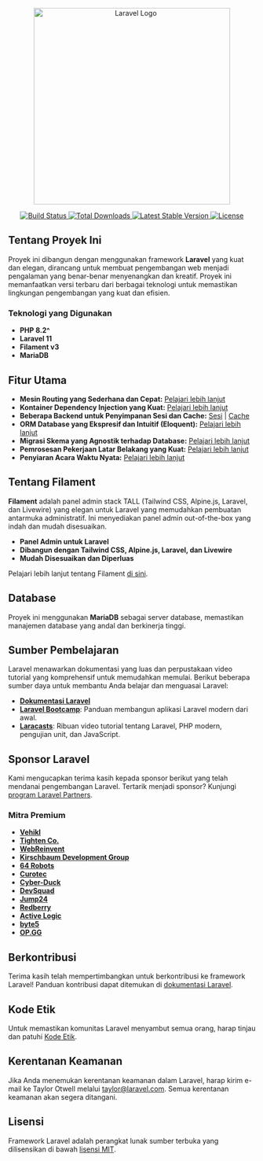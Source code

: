 <p align="center">
  <a href="https://laravel.com" target="_blank">
    <img src="https://raw.githubusercontent.com/laravel/art/master/logo-lockup/5%20SVG/2%20CMYK/1%20Full%20Color/laravel-logolockup-cmyk-red.svg" width="400" alt="Laravel Logo">
  </a>
</p>

<p align="center">
  <a href="https://github.com/laravel/framework/actions">
    <img src="https://github.com/laravel/framework/workflows/tests/badge.svg" alt="Build Status">
  </a>
  <a href="https://packagist.org/packages/laravel/framework">
    <img src="https://img.shields.io/packagist/dt/laravel/framework" alt="Total Downloads">
  </a>
  <a href="https://packagist.org/packages/laravel/framework">
    <img src="https://img.shields.io/packagist/v/laravel/framework" alt="Latest Stable Version">
  </a>
  <a href="https://packagist.org/packages/laravel/framework">
    <img src="https://img.shields.io/packagist/l/laravel/framework" alt="License">
  </a>
</p>

## Tentang Proyek Ini

Proyek ini dibangun dengan menggunakan framework **Laravel** yang kuat dan elegan, dirancang untuk membuat pengembangan web menjadi pengalaman yang benar-benar menyenangkan dan kreatif. Proyek ini memanfaatkan versi terbaru dari berbagai teknologi untuk memastikan lingkungan pengembangan yang kuat dan efisien.

### Teknologi yang Digunakan

- **PHP 8.2^**
- **Laravel 11**
- **Filament v3**
- **MariaDB**

## Fitur Utama

- **Mesin Routing yang Sederhana dan Cepat:** [Pelajari lebih lanjut](https://laravel.com/docs/routing)
- **Kontainer Dependency Injection yang Kuat:** [Pelajari lebih lanjut](https://laravel.com/docs/container)
- **Beberapa Backend untuk Penyimpanan Sesi dan Cache:** [Sesi](https://laravel.com/docs/session) | [Cache](https://laravel.com/docs/cache)
- **ORM Database yang Ekspresif dan Intuitif (Eloquent):** [Pelajari lebih lanjut](https://laravel.com/docs/eloquent)
- **Migrasi Skema yang Agnostik terhadap Database:** [Pelajari lebih lanjut](https://laravel.com/docs/migrations)
- **Pemrosesan Pekerjaan Latar Belakang yang Kuat:** [Pelajari lebih lanjut](https://laravel.com/docs/queues)
- **Penyiaran Acara Waktu Nyata:** [Pelajari lebih lanjut](https://laravel.com/docs/broadcasting)

## Tentang Filament

**Filament** adalah panel admin stack TALL (Tailwind CSS, Alpine.js, Laravel, dan Livewire) yang elegan untuk Laravel yang memudahkan pembuatan antarmuka administratif. Ini menyediakan panel admin out-of-the-box yang indah dan mudah disesuaikan.

- **Panel Admin untuk Laravel**
- **Dibangun dengan Tailwind CSS, Alpine.js, Laravel, dan Livewire**
- **Mudah Disesuaikan dan Diperluas**

Pelajari lebih lanjut tentang Filament [di sini](https://filamentphp.com/docs/).

## Database

Proyek ini menggunakan **MariaDB** sebagai server database, memastikan manajemen database yang andal dan berkinerja tinggi.

## Sumber Pembelajaran

Laravel menawarkan dokumentasi yang luas dan perpustakaan video tutorial yang komprehensif untuk memudahkan memulai. Berikut beberapa sumber daya untuk membantu Anda belajar dan menguasai Laravel:

- **[Dokumentasi Laravel](https://laravel.com/docs)**
- **[Laravel Bootcamp](https://bootcamp.laravel.com)**: Panduan membangun aplikasi Laravel modern dari awal.
- **[Laracasts](https://laracasts.com)**: Ribuan video tutorial tentang Laravel, PHP modern, pengujian unit, dan JavaScript.

## Sponsor Laravel

Kami mengucapkan terima kasih kepada sponsor berikut yang telah mendanai pengembangan Laravel. Tertarik menjadi sponsor? Kunjungi [program Laravel Partners](https://partners.laravel.com).

### Mitra Premium

- **[Vehikl](https://vehikl.com/)**
- **[Tighten Co.](https://tighten.co)**
- **[WebReinvent](https://webreinvent.com/)**
- **[Kirschbaum Development Group](https://kirschbaumdevelopment.com)**
- **[64 Robots](https://64robots.com)**
- **[Curotec](https://www.curotec.com/services/technologies/laravel/)**
- **[Cyber-Duck](https://cyber-duck.co.uk)**
- **[DevSquad](https://devsquad.com/hire-laravel-developers)**
- **[Jump24](https://jump24.co.uk)**
- **[Redberry](https://redberry.international/laravel/)**
- **[Active Logic](https://activelogic.com)**
- **[byte5](https://byte5.de)**
- **[OP.GG](https://op.gg)**

## Berkontribusi

Terima kasih telah mempertimbangkan untuk berkontribusi ke framework Laravel! Panduan kontribusi dapat ditemukan di [dokumentasi Laravel](https://laravel.com/docs/contributions).

## Kode Etik

Untuk memastikan komunitas Laravel menyambut semua orang, harap tinjau dan patuhi [Kode Etik](https://laravel.com/docs/contributions#code-of-conduct).

## Kerentanan Keamanan

Jika Anda menemukan kerentanan keamanan dalam Laravel, harap kirim e-mail ke Taylor Otwell melalui [taylor@laravel.com](mailto:taylor@laravel.com). Semua kerentanan keamanan akan segera ditangani.

## Lisensi

Framework Laravel adalah perangkat lunak sumber terbuka yang dilisensikan di bawah [lisensi MIT](https://opensource.org/licenses/MIT).